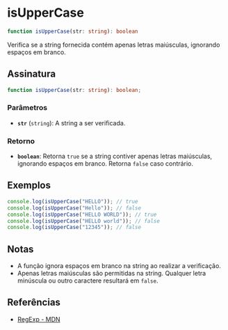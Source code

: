 # isUpperCase

```typescript
function isUpperCase(str: string): boolean
```
Verifica se a string fornecida contém apenas letras maiúsculas, ignorando espaços em branco.

## Assinatura

```typescript
function isUpperCase(str: string): boolean;
```

### Parâmetros

- **`str`** (`string`): A string a ser verificada.

### Retorno

- **`boolean`**: Retorna `true` se a string contiver apenas letras maiúsculas, ignorando espaços em branco. Retorna `false` caso contrário.

## Exemplos

```typescript
console.log(isUpperCase("HELLO")); // true
console.log(isUpperCase("Hello")); // false
console.log(isUpperCase("HELLO WORLD")); // true
console.log(isUpperCase("HELLO world")); // false
console.log(isUpperCase("12345")); // false
```

## Notas

- A função ignora espaços em branco na string ao realizar a verificação.
- Apenas letras maiúsculas são permitidas na string. Qualquer letra minúscula ou outro caractere resultará em `false`.

## Referências

- [RegExp - MDN](https://developer.mozilla.org/en-US/docs/Web/JavaScript/Guide/Regular_Expressions)